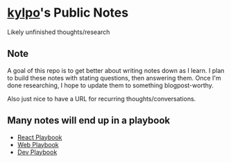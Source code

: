 # [kylpo](https://twitter.com/kylpo)'s Public Notes
Likely unfinished thoughts/research

## Note
A goal of this repo is to get better about writing notes down as I learn. I plan to build these notes with stating questions, then answering them. Once I'm done researching, I hope to update them to something blogpost-worthy.

Also just nice to have a URL for recurring thoughts/conversations.

## Many notes will end up in a playbook
- [React Playbook](https://github.com/kylpo/react-playbook)
- [Web Playbook](https://github.com/kylpo/web-playbook)
- [Dev Playbook](https://github.com/kylpo/dev-playbook)